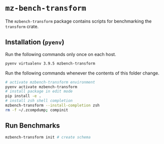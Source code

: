 # `mz-bench-transform`

The `mzbench-transform` package contains scripts for benchmarking the `transform` crate.

## Installation (`pyenv`)

Run the following commands only once on each host.

```bash
pyenv virtualenv 3.9.5 mzbench-transform
```

Run the following commands whenever the contents of this folder change.

```bash
# activate mzbench-transform environment
pyenv activate mzbench-transform
# install package in edit mode
pip install -e .
# install zsh shell completion 
mzbench-transform --install-completion zsh
rm -f ~/.zcompdump; compinit
```

## Run Benchmarks

```bash
mzbench-transform init # create schema
```